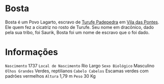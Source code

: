 <!-- TITLE: Bosta -->
<!-- SUBTITLE: Visão geral sobre Bosta -->

# Bosta
Bosta é um Povo Lagarto, escravo de [Turufe Padepedra](http://localhost/individuos/turufe-padepedra#turufe-padepedra) em [Vila das Pontes](http://localhost/lugares/plano-material/drafeon/sudeste-de-drafeon/vila-das-pontes#vila-das-pontes). Ele quem fez a cicatriz no rosto de Turufe. Seu nome em dracônico, dado pela sua tribo, foi Saurik, Bosta foi um nome de escravo que o foi dado.

# Informações
`Nascimento` 1737 
`Local de Nascimento` Rio Largo
`Sexo Biológico` Masculino
`Olhos Grandes` Verdes, reptilianos
`Cabelo Cabelos` Escamas verdes com padrões vermelhos
`Altura` 1,79 m
`Peso` 30 Kg

